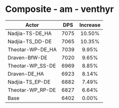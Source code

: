 # Composite - am - venthyr
| Actor | DPS | Increase |
|---|:---:|:---:|
|Nadjia-TS-DE_HA|7075|10.50%|
|Nadjia-TS_DD-DE|7065|10.35%|
|Theotar-WP-DE_HA|7039|9.95%|
|Draven-BfW-DE|7020|9.65%|
|Theotar-WP_SS-DE|6969|8.85%|
|Draven-DE_HA|6923|8.14%|
|Nadjia-TS_EP-DE|6882|7.49%|
|Theotar-WP_RP-DE|6827|6.64%|
|Base|6402|0.00%|
